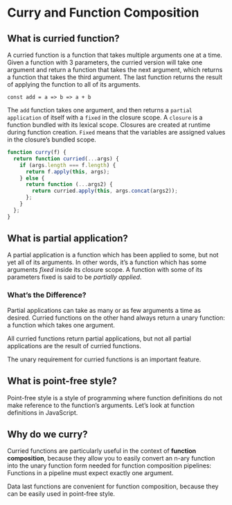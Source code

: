 # Curry and Function Composition

## What is curried function?

A curried function is a function that takes multiple arguments one at a time. Given a function with 3 parameters, the curried version will take one argument and return a function that takes the next argument, which returns a function that takes the third argument. The last function returns the result of applying the function to all of its arguments.

`const add = a => b => a + b`

The `add` function takes one argument, and then returns a `partial application` of itself with a `fixed` in the closure scope. A `closure` is a function bundled with its lexical scope. Closures are created at runtime during function creation. `Fixed` means that the variables are assigned values in the closure’s bundled scope.

```js
function curry(f) {
  return function curried(...args) {
    if (args.length === f.length) {
      return f.apply(this, args);
    } else {
      return function (...args2) {
        return curried.apply(this, args.concat(args2));
      };
    }
  };
}
```

## What is partial application?

A partial application is a function which has been applied to some, but not yet all of its arguments. In other words, it’s a function which has some arguments *fixed* inside its closure scope. A function with some of its parameters fixed is said to be *partially applied*.

### What’s the Difference?

Partial applications can take as many or as few arguments a time as desired. Curried functions on the other hand always return a unary function: a function which takes one argument.

All curried functions return partial applications, but not all partial applications are the result of curried functions.

The unary requirement for curried functions is an important feature.

## What is point-free style?

Point-free style is a style of programming where function definitions do not make reference to the function’s arguments. Let’s look at function definitions in JavaScript.

## Why do we curry?

Curried functions are particularly useful in the context of **function composition**, because they allow you to easily convert an n-ary function into the unary function form needed for function composition pipelines: Functions in a pipeline must expect exactly one argument.

Data last functions are convenient for function composition, because they can be easily used in point-free style.